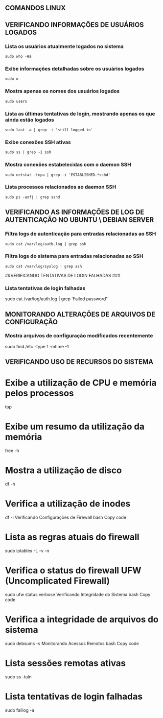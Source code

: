 ## COMANDOS LINUX


## VERIFICANDO INFORMAÇÕES DE USUÁRIOS LOGADOS
### Lista os usuários atualmente logados no sistema
`sudo who -Ha`

### Exibe informações detalhadas sobre os usuários logados
`sudo w`

### Mostra apenas os nomes dos usuários logados
`sudo users`

### Lista as últimas tentativas de login, mostrando apenas os que ainda estão logados
`sudo last -a | grep -i 'still logged in'`

### Exibe conexões SSH ativas
`sudo ss | grep -i ssh`

### Mostra conexões estabelecidas com o daemon SSH
`sudo netstat -tnpa | grep -i 'ESTABLISHED.*sshd'`

### Lista processos relacionados ao daemon SSH
`sudo ps -axfj | grep sshd`

## VERIFICANDO AS INFORMAÇÕES DE LOG DE AUTENTICAÇÃO NO UBUNTU \ DEBIAN SERVER ###

### Filtra logs de autenticação para entradas relacionadas ao SSH
`sudo cat /var/log/auth.log | grep ssh`

### Filtra logs do sistema para entradas relacionadas ao SSH
`sudo cat /var/log/syslog | grep ssh`

##VERIFICANDO TENTATIVAS DE LOGIN FALHADAS ###

### Lista tentativas de login falhadas
sudo cat /var/log/auth.log | grep 'Failed password'`

## MONITORANDO ALTERAÇÕES DE ARQUIVOS DE CONFIGURAÇÃO ###

### Mostra arquivos de configuração modificados recentemente
sudo find /etc -type f -mtime -1

## VERIFICANDO USO DE RECURSOS DO SISTEMA ###

# Exibe a utilização de CPU e memória pelos processos
top

# Exibe um resumo da utilização da memória
free -h

# Mostra a utilização de disco
df -h

# Verifica a utilização de inodes
df -i
Verificando Configurações de Firewall
bash
Copy code
# Lista as regras atuais do firewall
sudo iptables -L -v -n

# Verifica o status do firewall UFW (Uncomplicated Firewall)
sudo ufw status verbose
Verificando Integridade do Sistema
bash
Copy code
# Verifica a integridade de arquivos do sistema
sudo debsums -s
Monitorando Acessos Remotos
bash
Copy code
# Lista sessões remotas ativas
sudo ss -tuln

# Lista tentativas de login falhadas
sudo faillog -a
